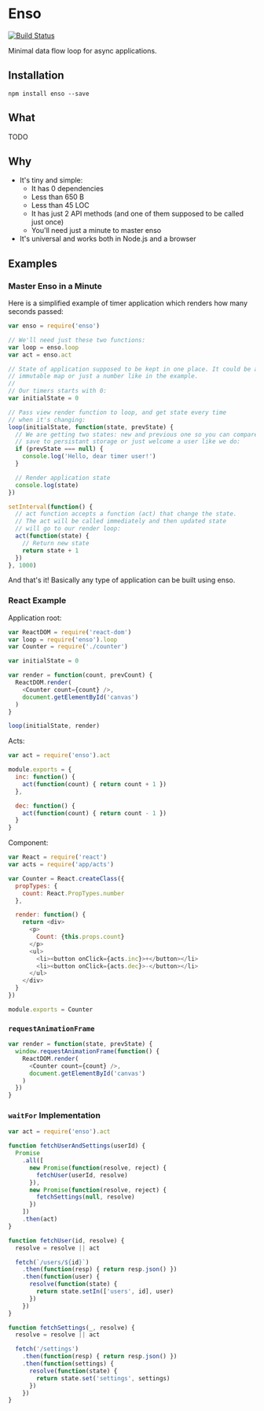 # Enso
[![Build Status](https://travis-ci.org/kossnocorp/enso.svg?branch=master)](https://travis-ci.org/kossnocorp/enso)

Minimal data flow loop for async applications.

## Installation

```npm
npm install enso --save
```

## What

TODO

## Why

* It's tiny and simple:
  - It has 0 dependencies
  - Less than 650 B
  - Less than 45 LOC
  - It has just 2 API methods (and one of them supposed to be called just once)
  - You'll need just a minute to master enso
* It's universal and works both in Node.js and a browser

## Examples

### Master Enso in a Minute

Here is a simplified example of timer application which renders
how many seconds passed:

```js
var enso = require('enso')

// We'll need just these two functions:
var loop = enso.loop
var act = enso.act

// State of application supposed to be kept in one place. It could be an object,
// immutable map or just a number like in the example.
//
// Our timers starts with 0:
var initialState = 0

// Pass view render function to loop, and get state every time
// when it's changing:
loop(initialState, function(state, prevState) {
  // We are getting two states: new and previous one so you can compare it,
  // save to persistant storage or just welcome a user like we do:
  if (prevState === null) {
    console.log('Hello, dear timer user!')
  }

  // Render application state
  console.log(state)
})

setInterval(function() {
  // act function accepts a function (act) that change the state.
  // The act will be called immediately and then updated state
  // will go to our render loop:
  act(function(state) {
    // Return new state
    return state + 1
  })
}, 1000)
```

And that's it! Basically any type of application can be built using enso.

### React Example

Application root:

```js
var ReactDOM = require('react-dom')
var loop = require('enso').loop
var Counter = require('./counter')

var initialState = 0

var render = function(count, prevCount) {
  ReactDOM.render(
    <Counter count={count} />,
    document.getElementById('canvas')
  )
}

loop(initialState, render)
```

Acts:

```js
var act = require('enso').act

module.exports = {
  inc: function() {
    act(function(count) { return count + 1 })
  },

  dec: function() {
    act(function(count) { return count - 1 })
  }
}
```

Component:

```js
var React = require('react')
var acts = require('app/acts')

var Counter = React.createClass({
  propTypes: {
    count: React.PropTypes.number
  },

  render: function() {
    return <div>
      <p>
        Count: {this.props.count}
      </p>
      <ul>
        <li><button onClick={acts.inc}>+</button></li>
        <li><button onClick={acts.dec}>-</button></li>
      </ul>
    </div>
  }
})

module.exports = Counter
```

### `requestAnimationFrame`

```js
var render = function(state, prevState) {
  window.requestAnimationFrame(function() {
    ReactDOM.render(
      <Counter count={count} />,
      document.getElementById('canvas')
    )
  })
}
```

### `waitFor` Implementation

```js
var act = require('enso').act

function fetchUserAndSettings(userId) {
  Promise
    .all([
      new Promise(function(resolve, reject) {
        fetchUser(userId, resolve)
      }),
      new Promise(function(resolve, reject) {
        fetchSettings(null, resolve)
      })
    ])
    .then(act)
}

function fetchUser(id, resolve) {
  resolve = resolve || act

  fetch(`/users/${id}`)
    .then(function(resp) { return resp.json() })
    .then(function(user) {
      resolve(function(state) {
        return state.setIn(['users', id], user)
      })
    })
}

function fetchSettings(_, resolve) {
  resolve = resolve || act

  fetch('/settings')
    .then(function(resp) { return resp.json() })
    .then(function(settings) {
      resolve(function(state) {
        return state.set('settings', settings)
      })
    })
}
```
